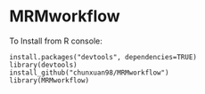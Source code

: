 # MRMworkflow

To Install from R console:

````
install.packages("devtools", dependencies=TRUE)
library(devtools) 
install_github("chunxuan98/MRMworkflow")
library(MRMworkflow)
````
